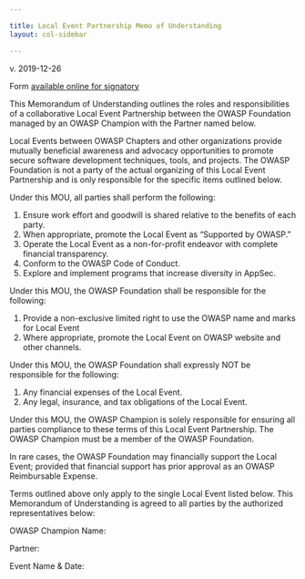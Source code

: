 ```yaml
---

title: Local Event Partnership Memo of Understanding
layout: col-sidebar

---
```


v. 2019-12-26

Form [available online for signatory](https://owasp.wufoo.com/forms/local-event-partnership/)

This Memorandum of Understanding outlines the roles and responsibilities of a collaborative Local Event Partnership between the OWASP Foundation managed by an OWASP Champion with the Partner named below.

Local Events between OWASP Chapters and other organizations provide mutually beneficial awareness and advocacy opportunities to promote secure software development techniques, tools, and projects. The OWASP Foundation is not a party of the actual organizing of this Local Event Partnership and is only responsible for the specific items outlined below.

Under this MOU, all parties shall perform the following:
  1. Ensure work effort and goodwill is shared relative to the benefits of each party.
  2. When appropriate, promote the Local Event as “Supported by OWASP.”
  3. Operate the Local Event as a non-for-profit endeavor with complete financial transparency.
  4. Conform to the OWASP Code of Conduct.
  5. Explore and implement programs that increase diversity in AppSec.

Under this MOU, the OWASP Foundation shall be responsible for the following: 
  1. Provide a non-exclusive limited right to use the OWASP name and marks for Local Event
  2. Where appropriate, promote the Local Event on OWASP website and other channels.

Under this MOU, the OWASP Foundation shall expressly NOT be responsible for the following:
  1. Any financial expenses of the Local Event.
  2. Any legal, insurance, and tax obligations of the Local Event.

Under this MOU, the OWASP Champion is solely responsible for ensuring all parties compliance to these terms of this Local Event Partnership. The OWASP Champion must be a member of the OWASP Foundation.

In rare cases, the OWASP Foundation may financially support the Local Event; provided that financial support has prior approval as an OWASP Reimbursable Expense.

Terms outlined above only apply to the single Local Event listed below. This Memorandum of Understanding is agreed to all parties by the authorized representatives below:

OWASP Champion Name:

Partner: 

Event Name & Date: 


